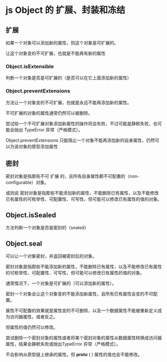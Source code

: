 # js Object 的 扩展、封装和冻结

## 扩展

如果一个对象可以添加新的属性，则这个对象是可扩展的。

让这个对象变的不可扩展，也就是不能再有新的属性

### Object.isExtensible

判断一个对象是否是可扩展的（是否可以在它上面添加新的属性）

### Object.preventExtensions

方法让一个对象变的不可扩展，也就是永远不能再添加新的属性。

不可扩展的对象的属性通常仍然可以被删除。

尝试给一个不可扩展对象添加新属性的操作将会失败，不过可能是静默失败，也可能会抛出 TypeError 异常（严格模式）。

Object.preventExtensions 只能阻止一个对象不能再添加新的自身属性，仍然可以为该对象的原型添加属性

## 密封

密封对象是指那些不可 扩展 的，且所有自身属性都不可配置的（non-configurable）对象。

或则说 密封对象是指那些不能添加新的属性，不能删除已有属性，以及不能修改已有属性的可枚举性、可配置性、可写性，但可能可以修改已有属性的值的对象。

## Object.isSealed

方法判断一个对象是否是密封的（sealed）

## Object.seal

可以让一个对象密封，并返回被密封后的对象。

密封对象是指那些不能添加新的属性，不能删除已有属性，以及不能修改已有属性的可枚举性、可配置性、可写性，但可能可以修改已有属性的值的对象。

通常情况下，一个对象是可扩展的（可以添加新的属性）。

密封一个对象会让这个对象变的不能添加新属性，且所有已有属性会变的不可配置。

属性不可配置的效果就是属性变的不可删除，以及一个数据属性不能被重新定义成为访问器属性，或者反之。

但属性的值仍然可以修改。

尝试删除一个密封对象的属性或者将某个密封对象的属性从数据属性转换成访问器属性，结果会静默失败或抛出TypeError 异常（严格模式）。

不会影响从原型链上继承的属性。但 __proto__ (  ) 属性的值也会不能修改。
